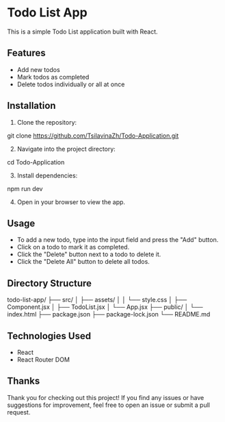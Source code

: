 # Todo List App

This is a simple Todo List application built with React.

## Features

- Add new todos
- Mark todos as completed
- Delete todos individually or all at once

## Installation

1. Clone the repository:

git clone https://github.com/TsilavinaZh/Todo-Application.git


2. Navigate into the project directory:

cd Todo-Application


3. Install dependencies:

npm run dev

4. Open in your browser to view the app.

## Usage

- To add a new todo, type into the input field and press the "Add" button.
- Click on a todo to mark it as completed.
- Click the "Delete" button next to a todo to delete it.
- Click the "Delete All" button to delete all todos.

## Directory Structure

todo-list-app/
├── src/
│ ├── assets/
│ │ └── style.css
│ ├── Component.jsx
│ ├── TodoList.jsx
│ └── App.jsx
├── public/
│ └── index.html
├── package.json
├── package-lock.json
└── README.md
## Technologies Used

- React
- React Router DOM

## Thanks

Thank you for checking out this project! If you find any issues or have suggestions for improvement, feel free to open an issue or submit a pull request.
